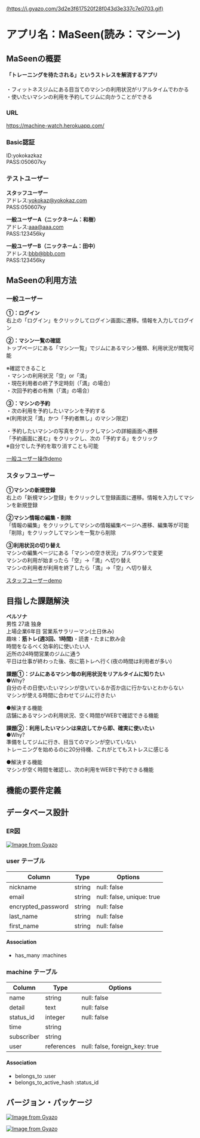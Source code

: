 [(https://i.gyazo.com/3d2e3f617520f28f043d3e337c7e0703.gif)](https://gyazo.com/3d2e3f617520f28f043d3e337c7e0703)

# アプリ名：MaSeen(読み：マシーン)

## MaSeenの概要
#### 「トレーニングを待たされる」というストレスを解消するアプリ
・フィットネスジムにある目当てのマシンの利用状況がリアルタイムでわかる  
・使いたいマシンの利用を予約してジムに向かうことができる

### URL
https://machine-watch.herokuapp.com/

### Basic認証
ID:yokokazkaz  
PASS:050607ky

### テストユーザー
**スタッフユーザー**  
アドレス:yokokaz@yokokaz.com  
PASS:050607ky  
  
**一般ユーザーA（ニックネーム：和樹）**  
アドレス:aaa@aaa.com  
PASS:123456ky  
  
**一般ユーザーB（ニックネーム：田中）**  
アドレス:bbb@bbb.com  
PASS:123456ky

## MaSeenの利用方法  
  
### 一般ユーザー
**①：ログイン**  
右上の「ログイン」をクリックしてログイン画面に遷移。情報を入力してログイン  
  
  
**②：マシン一覧の確認**  
トップページにある「マシン一覧」でジムにあるマシン種類、利用状況が閲覧可能  
  
※確認できること  
・マシンの利用状況「空」or「満」  
・現在利用者の終了予定時刻（「満」の場合）  
・次回予約者の有無（「満」の場合）  
  
  
**③：マシンの予約**  
・次の利用を予約したいマシンを予約する  
※(利用状況「満」かつ「予約者無し」のマシン限定)  
  
・予約したいマシンの写真をクリックしマシンの詳細画面へ遷移  
「予約画面に進む」をクリックし、次の「予約する」をクリック  
※自分でした予約を取り消すことも可能  
  
[一般ユーザー操作demo](https://i.gyazo.com/80312fa5d6ae7bebea6a8bb41dc80811.mp4)
  
### スタッフユーザー
**①マシンの新規登録**  
右上の「新規マシン登録」をクリックして登録画面に遷移。情報を入力してマシンを新規登録  
  
  
**②マシン情報の編集・削除**  
「情報の編集」をクリックしてマシンの情報編集ページへ遷移、編集等が可能  
「削除」をクリックしてマシンを一覧から削除  
  
  
**③利用状況の切り替え**  
マシンの編集ページにある「マシンの空き状況」プルダウンで変更  
マシンの利用が始まったら「空」→「満」へ切り替え  
マシンの利用者が利用を終了したら「満」→「空」へ切り替え  
  
[スタッフユーザーdemo](https://i.gyazo.com/250961434db811b6b27ea32a4750596c.mp4)

## 目指した課題解決
**ペルソナ**  
男性&nbsp;27歳&nbsp;独身  
上場企業6年目&nbsp;営業系サラリーマン(土日休み)  
趣味：**筋トレ(週3回、1時間)**・読書・たまに飲み会  
時間をなるべく効率的に使いたい人  
近所の24時間営業のジムに通う  
平日は仕事が終わった後、夜に筋トレへ行く(夜の時間は利用者が多い)  
  
**課題①：ジムにあるマシン毎の利用状況をリアルタイムに知りたい**  
  ●Why?  
  自分のその日使いたいマシンが空いているか否か店に行かないとわからない  
  マシンが使える時間に合わせてジムに行きたい  
    
  ●解決する機能  
  店舗にあるマシンの利用状況、空く時間がWEBで確認できる機能  
    
**課題②：利用したいマシンは来店してから即、確実に使いたい**  
●Why?  
準備をしてジムに行き、目当てのマシンが空いていない  
トレーニングを始めるのに20分待機、これがとてもストレスに感じる  

●解決する機能  
マシンが空く時間を確認し、次の利用をWEBで予約できる機能

## 機能の要件定義





## データベース設計

### ER図
[![Image from Gyazo](https://i.gyazo.com/931958d3638a6ed7dfa1821029d564f9.png)](https://gyazo.com/931958d3638a6ed7dfa1821029d564f9)


### user テーブル

| Column             | Type   | Options                   |
| ------------------ | ------ | ------------------------- |
| nickname           | string | null: false               |
| email              | string | null: false, unique: true |
| encrypted_password | string | null: false               |
| last_name          | string | null: false               |
| first_name         | string | null: false               |


#### Association

- has_many :machines

### machine テーブル

| Column           | Type       | Options                        |
| ---------------- | ---------- | ------------------------------ |
| name             | string     | null: false                    |
| detail           | text       | null: false                    |
| status_id        | integer    | null: false                    |
| time             | string     |                                |
| subscriber       | string     |                                |
| user             | references | null: false, foreign_key: true |

#### Association

- belongs_to :user
- belongs_to_active_hash :status_id

## バージョン・パッケージ

[![Image from Gyazo](https://i.gyazo.com/bf57e48b751c34f959fdc3f6c0bc0d24.png)](https://gyazo.com/bf57e48b751c34f959fdc3f6c0bc0d24)  
  
[![Image from Gyazo](https://i.gyazo.com/306fca19b947c97820121f866bf6eabd.png)](https://gyazo.com/306fca19b947c97820121f866bf6eabd)